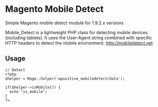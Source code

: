 # Magento Mobile Detect
Simple Magento mobile detect module for 1.9.2.x versions

Mobile_Detect is a lightweight PHP class for detecting mobile devices (including tablets). It uses the User-Agent string combined with specific HTTP headers to detect the mobile environment. http://mobiledetect.net 

## Usage

```
// Detect
<?php
$helper = Mage::helper('wpositive_mobiledetect/data');

if($helper->isMobile()) {
  echo "is_mobile";
}
?>
```


